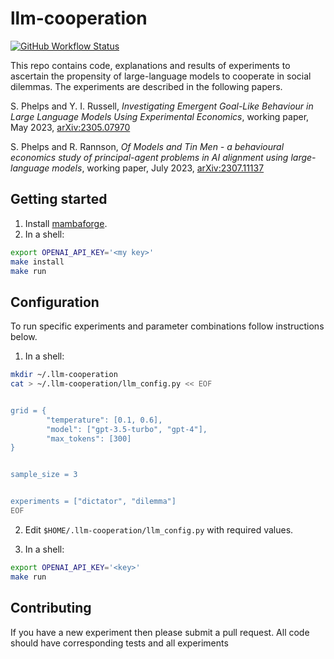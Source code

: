 # llm-cooperation

[![GitHub Workflow Status](https://github.com/phelps-sg/llm-cooperation/actions/workflows/tests.yaml/badge.svg)](https://github.com/phelps-sg/llm-cooperation/actions/workflows/tests.yaml)


This repo contains code, explanations and results of experiments to ascertain the propensity of large-language models to cooperate in social dilemmas.  The experiments are described in the following papers.


S. Phelps and Y. I. Russell, *Investigating Emergent Goal-Like Behaviour in Large Language Models Using Experimental Economics*, working paper, May 2023, [arXiv:2305.07970](https://arxiv.org/abs/2305.07970)

S. Phelps and R. Rannson, *Of Models and Tin Men - a behavioural economics study of principal-agent problems in AI alignment using large-language models*, working paper, July 2023, [arXiv:2307.11137](https://arxiv.org/abs/2307.11137)


## Getting started


1. Install [mambaforge](https://github.com/conda-forge/miniforge#mambaforge).
2. In a shell:
~~~bash
export OPENAI_API_KEY='<my key>'
make install
make run
~~~


## Configuration


To run specific experiments and parameter combinations follow instructions below.


1. In a shell:


~~~bash
mkdir ~/.llm-cooperation
cat > ~/.llm-cooperation/llm_config.py << EOF


grid = {
        "temperature": [0.1, 0.6],
        "model": ["gpt-3.5-turbo", "gpt-4"],
        "max_tokens": [300]
}


sample_size = 3


experiments = ["dictator", "dilemma"]
EOF
~~~


2. Edit `$HOME/.llm-cooperation/llm_config.py` with required values.


3. In a shell:
~~~bash
export OPENAI_API_KEY='<key>'
make run
~~~




## Contributing


If you have a new experiment then please submit a pull request.
All code should have corresponding tests and all experiments
